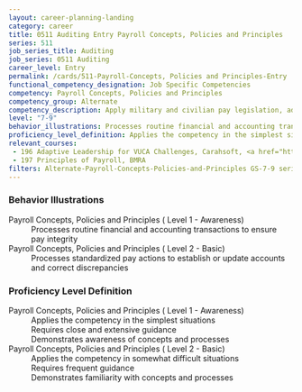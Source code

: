 ```yaml
---
layout: career-planning-landing
category: career
title: 0511 Auditing Entry Payroll Concepts, Policies and Principles
series: 511
job_series_title: Auditing
job_series: 0511 Auditing
career_level: Entry
permalink: /cards/511-Payroll-Concepts, Policies and Principles-Entry
functional_competency_designation: Job Specific Competencies
competency: Payroll Concepts, Policies and Principles
competency_group: Alternate
competency_description: Apply military and civilian pay legislation, administrative and regulatory requirements, laws and policies governing military and civilian pay activities and processes
level: "7-9"
behavior_illustrations: Processes routine financial and accounting transactions to ensure pay integrity ? Processes standardized pay actions to establish or update accounts and correct discrepancies
proficiency_level_definition: Applies the competency in the simplest situations ? Requires close and extensive guidance ? Demonstrates awareness of concepts and processes ? Applies the competency in somewhat difficult situations ? Requires frequent guidance ? Demonstrates familiarity with concepts and processes
relevant_courses: 
 - 196 Adaptive Leadership for VUCA Challenges, Carahsoft, <a href="https://www.linkedin.com/learning/adaptive-leadership-for-vuca-challenges">https://www.linkedin.com/learning/adaptive-leadership-for-vuca-challenges</a>
 - 197 Principles of Payroll, BMRA
filters: Alternate-Payroll-Concepts-Policies-and-Principles GS-7-9 series-0511
---
```


<div class="desktop:grid-col-6 margin-y-205">
  <div class="border-top-05 bg-white padding-2 shadow-5 height-full members-hover border-1px border-gray-30 border-top-orange radius-lg">
    <h3>Behavior Illustrations</h3>
    <dl class="text-base"><dt>Payroll Concepts, Policies and Principles ( Level 1 - Awareness)</dt><dd>Processes routine financial and accounting transactions to ensure pay integrity</dd><dt>Payroll Concepts, Policies and Principles ( Level 2 - Basic)</dt><dd>Processes standardized pay actions to establish or update accounts and correct discrepancies</dd></dl>
  </div>
</div>
<div class="desktop:grid-col-6 margin-y-205">
  <div class="border-top-05 bg-white padding-2 shadow-5 height-full members-hover border-1px border-gray-30 border-top-orange radius-lg">
    <h3>Proficiency Level Definition</h3>
    <dl class="text-base"><dt>Payroll Concepts, Policies and Principles ( Level 1 - Awareness)</dt><dd>Applies the competency in the simplest situations </dd><dd> Requires close and extensive guidance </dd><dd> Demonstrates awareness of concepts and processes</dd><dt>Payroll Concepts, Policies and Principles ( Level 2 - Basic)</dt><dd>Applies the competency in somewhat difficult situations </dd><dd> Requires frequent guidance </dd><dd> Demonstrates familiarity with concepts and processes</dd></dl>
  </div>
</div>